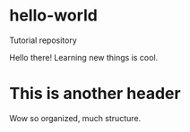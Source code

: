 # hello-world
Tutorial repository

Hello there! Learning new things is cool.

# This is another header

Wow so organized, much structure.
